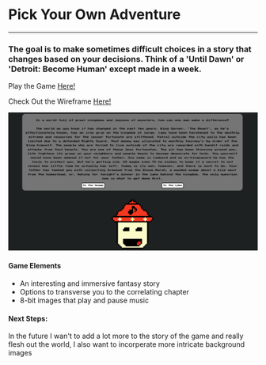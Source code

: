 
# Pick Your Own Adventure

------------------------------------------------------------------------------

<h3>  The goal is to make sometimes difficult choices in a story that changes based on your decisions.  Think of a 'Until Dawn' or 'Detroit: Become Human' except made in a week. </h3>

Play the Game [Here!](https://pick-your-own-adventure.netlify.app/) 

Check Out the Wireframe [Here!](https://handsome-acorn-a8a.notion.site/Pick-Your-Own-Adventure-Plan-87b97c6de37e4b698aec19d83dfe290b)

![screenshot of the the game](assets/README-screenshot.png)

<h4> Game Elements </h4>

- An interesting and immersive fantasy story
- Options to transverse you to the correlating chapter
-  8-bit images that play and pause music

<h4> Next Steps: </h4>

In the future I wan't to add a lot more to the story of the game and really flesh out the world, I also want to incorperate more intricate background images